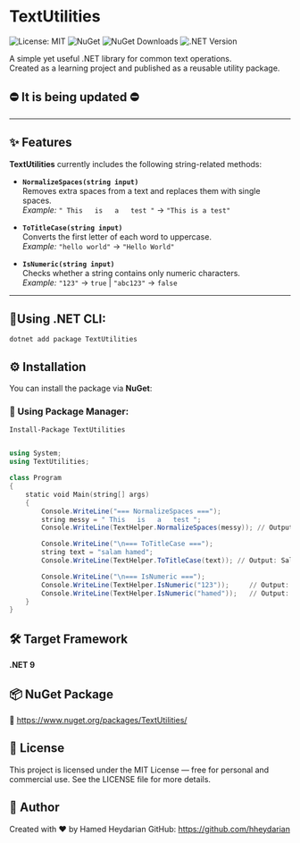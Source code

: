 # TextUtilities

![License: MIT](https://img.shields.io/badge/License-MIT-green.svg)
![NuGet](https://img.shields.io/nuget/v/TextUtilities)
![NuGet Downloads](https://img.shields.io/nuget/dt/TextUtilities.svg)
![.NET Version](https://img.shields.io/badge/.NET-9-purple.svg)

A simple yet useful .NET library for common text operations.  
Created as a learning project and published as a reusable utility package.

## ⛔ It is being updated ⛔
---

## ✨ Features

**TextUtilities** currently includes the following string-related methods:

- **`NormalizeSpaces(string input)`**  
  Removes extra spaces from a text and replaces them with single spaces.  
  _Example:_ `" This   is   a   test "` → `"This is a test"`

- **`ToTitleCase(string input)`**  
  Converts the first letter of each word to uppercase.  
  _Example:_ `"hello world"` → `"Hello World"`

- **`IsNumeric(string input)`**  
  Checks whether a string contains only numeric characters.  
  _Example:_ `"123"` → `true` | `"abc123"` → `false`

---
## 🔸Using .NET CLI:
```
dotnet add package TextUtilities
```
## ⚙️ Installation

You can install the package via **NuGet**:

### 🔸 Using Package Manager:
```
Install-Package TextUtilities
```
```powershell

using System;
using TextUtilities;

class Program
{
    static void Main(string[] args)
    {
        Console.WriteLine("=== NormalizeSpaces ===");
        string messy = " This   is   a   test ";
        Console.WriteLine(TextHelper.NormalizeSpaces(messy)); // Output: This is a test

        Console.WriteLine("\n=== ToTitleCase ===");
        string text = "salam hamed";
        Console.WriteLine(TextHelper.ToTitleCase(text)); // Output: Salam Hamed

        Console.WriteLine("\n=== IsNumeric ===");
        Console.WriteLine(TextHelper.IsNumeric("123"));     // Output: True
        Console.WriteLine(TextHelper.IsNumeric("hamed"));   // Output: False
    }
}
```

## 🛠 Target Framework
**.NET 9**

## 📦 NuGet Package
🔗 https://www.nuget.org/packages/TextUtilities/

## 📄 License
This project is licensed under the MIT License — free for personal and commercial use.
See the LICENSE file for more details.

## 👤 Author
Created with ❤️ by Hamed Heydarian
GitHub: https://github.com/hheydarian
